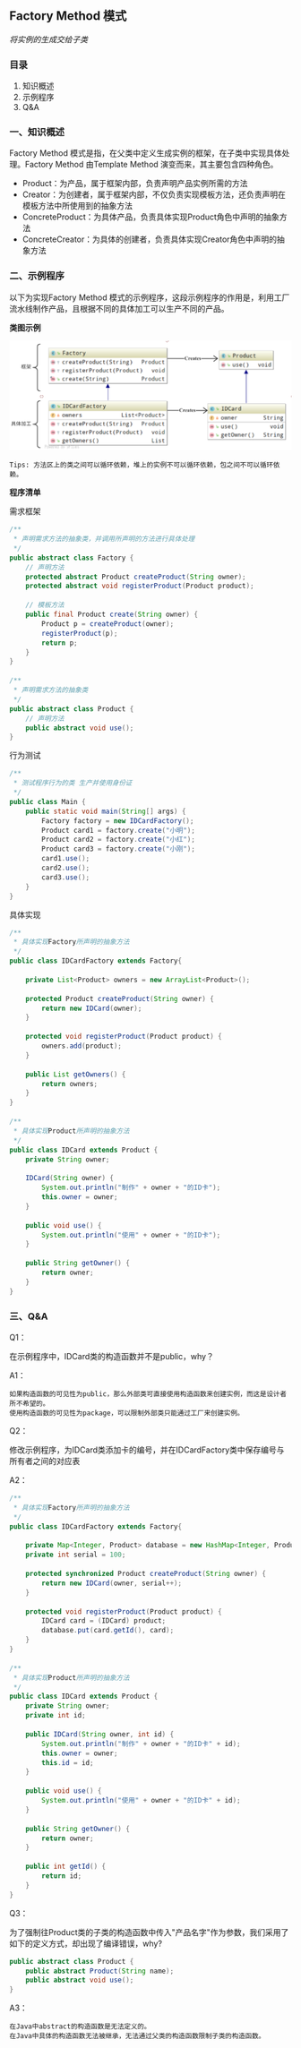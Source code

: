 ## Factory Method 模式

*将实例的生成交给子类*

### 目录

1. 知识概述
2. 示例程序
3. Q&A



### 一、知识概述

Factory Method 模式是指，在父类中定义生成实例的框架，在子类中实现具体处理。Factory Method 由Template Method 演变而来，其主要包含四种角色。

* Product：为产品，属于框架内部，负责声明产品实例所需的方法
* Creator：为创建者，属于框架内部，不仅负责实现模板方法，还负责声明在模板方法中所使用到的抽象方法
* ConcreteProduct：为具体产品，负责具体实现Product角色中声明的抽象方法
* ConcreteCreator：为具体的创建者，负责具体实现Creator角色中声明的抽象方法



### 二、示例程序

以下为实现Factory Method 模式的示例程序，这段示例程序的作用是，利用工厂流水线制作产品，且根据不同的具体加工可以生产不同的产品。

**类图示例**

![](1039974-20210220220357299-1684044266.png)

```
Tips: 方法区上的类之间可以循环依赖，堆上的实例不可以循环依赖，包之间不可以循环依赖。
```

**程序清单**

需求框架

```java
/**
 * 声明需求方法的抽象类，并调用所声明的方法进行具体处理
 */
public abstract class Factory {
    // 声明方法
    protected abstract Product createProduct(String owner);
    protected abstract void registerProduct(Product product);

    // 模板方法
    public final Product create(String owner) {
        Product p = createProduct(owner);
        registerProduct(p);
        return p;
    }
}

/**
 * 声明需求方法的抽象类
 */
public abstract class Product {
    // 声明方法
    public abstract void use();
}
```

行为测试

```java
/**
 * 测试程序行为的类 生产并使用身份证
 */
public class Main {
    public static void main(String[] args) {
        Factory factory = new IDCardFactory();
        Product card1 = factory.create("小明");
        Product card2 = factory.create("小红");
        Product card3 = factory.create("小刚");
        card1.use();
        card2.use();
        card3.use();
    }
}

```

具体实现

```java
/**
 * 具体实现Factory所声明的抽象方法
 */
public class IDCardFactory extends Factory{

    private List<Product> owners = new ArrayList<Product>();

    protected Product createProduct(String owner) {
        return new IDCard(owner);
    }

    protected void registerProduct(Product product) {
        owners.add(product);
    }

    public List getOwners() {
        return owners;
    }
}

/**
 * 具体实现Product所声明的抽象方法
 */
public class IDCard extends Product {
    private String owner;

    IDCard(String owner) {
        System.out.println("制作" + owner + "的ID卡");
        this.owner = owner;
    }

    public void use() {
        System.out.println("使用" + owner + "的ID卡");
    }

    public String getOwner() {
        return owner;
    }
}
```



### 三、Q&A

Q1：

在示例程序中，IDCard类的构造函数并不是public，why？

A1：

```
如果构造函数的可见性为public，那么外部类可直接使用构造函数来创建实例，而这是设计者所不希望的。
使用构造函数的可见性为package，可以限制外部类只能通过工厂来创建实例。
```

Q2：

修改示例程序，为IDCard类添加卡的编号，并在IDCardFactory类中保存编号与所有者之间的对应表

A2：

```java
/**
 * 具体实现Factory所声明的抽象方法
 */
public class IDCardFactory extends Factory{

    private Map<Integer, Product> database = new HashMap<Integer, Product>();
    private int serial = 100;

    protected synchronized Product createProduct(String owner) {
        return new IDCard(owner, serial++);
    }

    protected void registerProduct(Product product) {
        IDCard card = (IDCard) product;
        database.put(card.getId(), card);
    }
}

/**
 * 具体实现Product所声明的抽象方法
 */
public class IDCard extends Product {
    private String owner;
    private int id;

    public IDCard(String owner, int id) {
        System.out.println("制作" + owner + "的ID卡" + id);
        this.owner = owner;
        this.id = id;
    }

    public void use() {
        System.out.println("使用" + owner + "的ID卡" + id);
    }

    public String getOwner() {
        return owner;
    }

    public int getId() {
        return id;
    }
}
```

Q3：

为了强制往Product类的子类的构造函数中传入"产品名字"作为参数，我们采用了如下的定义方式，却出现了编译错误，why?

```java
public abstract class Product {
    public abstract Product(String name);
    public abstract void use();
}
```

A3：

```
在Java中abstract的构造函数是无法定义的。
在Java中具体的构造函数无法被继承，无法通过父类的构造函数限制子类的构造函数。
```